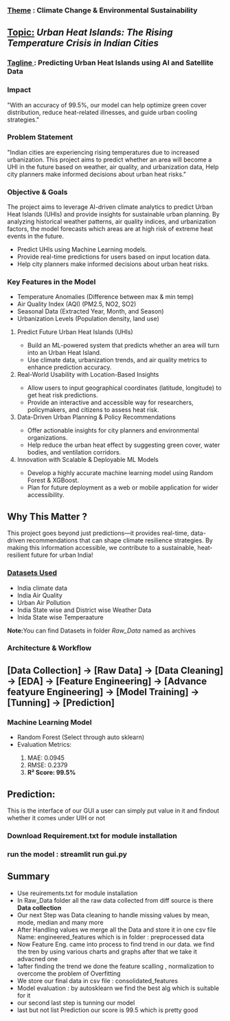 <H3><u>Theme</u> : Climate Change & Environmental Sustainability </H3>
<h2> <u>Topic:</u> <i>Urban Heat Islands: The Rising Temperature Crisis in Indian Cities</i></h2>
<h3> <u>Tagline </u>: Predicting Urban Heat Islands using AI and Satellite Data </h3>

<h3><b>Impact</b></h3>
<p>"With an accuracy of 99.5%, our model can help optimize green cover distribution, reduce heat-related illnesses, and guide urban cooling strategies."</p>

<H3><b>Problem Statement</b></H3>
<p>"Indian cities are experiencing rising temperatures due to increased urbanization. This project aims to predict whether an area will become a UHI in the future based on weather, air quality, and urbanization data, Help city planners make informed decisions about urban heat risks."</p>

<h3><b>Objective & Goals</b></h3>
<p>The project aims to leverage AI-driven climate analytics to predict Urban Heat Islands (UHIs) and provide insights for sustainable urban planning. By analyzing historical weather patterns, air quality indices, and urbanization factors, the model forecasts which areas are at high risk of extreme heat events in the future.</p>
<ul>
  <li>Predict UHIs using Machine Learning models.</li>
  <li>Provide real-time predictions for users based on input location data.</li>
  <li>Help city planners make informed decisions about urban heat risks.</li>
</ul>

<h3> <b> Key Features in the Model</b></h3>
<ul>
<li>Temperature Anomalies (Difference between max & min temp)</li>
<li>Air Quality Index (AQI) (PM2.5, NO2, SO2)</li>
<li>Seasonal Data (Extracted Year, Month, and Season)</li>
<li>Urbanization Levels (Population density, land use)</li>
</ul>
<ol>
  <li>Predict Future Urban Heat Islands (UHIs)</li>
  <ul>
    <li>Build an ML-powered system that predicts whether an area will turn into an Urban Heat Island.</li>
    <li>Use climate data, urbanization trends, and air quality metrics to enhance prediction accuracy.</li>
  </ul>
  <li>Real-World Usability with Location-Based Insights</li>
  <ul>
    <li>Allow users to input geographical coordinates (latitude, longitude) to get heat risk predictions.</li>
    <li>Provide an interactive and accessible way for researchers, policymakers, and citizens to assess heat risk.</li>
  </ul>
  <li>Data-Driven Urban Planning & Policy Recommendations</li>
  <ul>
    <li>Offer actionable insights for city planners and environmental organizations.</li>
    <li>Help reduce the urban heat effect by suggesting green cover, water bodies, and ventilation corridors.</li>
  </ul>
  <li>Innovation with Scalable & Deployable ML Models</li>
  <ul>
    <li>Develop a highly accurate machine learning model using Random Forest & XGBoost.</li>
    <li> Plan for future deployment as a web or mobile application for wider accessibility.</li>
  </ul>
</ol>

<h2> Why This Matter ?</h2>
<p>This project goes beyond just predictions—it provides real-time, data-driven recommendations that can shape climate resilience strategies. By making this information accessible, we contribute to a sustainable, heat-resilient future for urban India! </p>

<h3><u>Datasets Used</u></h3>
<ul>
  <li>India climate data</li>
  <li>India Air Quality</li>
  <li>Urban Air Pollution</li>
  <li>India State wise and District wise Weather Data</li>
  <li>Inida State wise Temperaature</li>
</ul>
<p><b>Note:</b>You can find Datasets in folder <i>Raw_Data</i> named as archives</p>
<h3>Architecture & Workflow </h3>
<h2>[Data Collection] → [Raw Data] → [Data Cleaning] → [EDA] → [Feature Engineering] → [Advance featyure Engineering] → [Model Training] → [Tunning] → [Prediction] </h2>

<h3>Machine Learning Model</h3>
<ul>
  <li>Random Forest (Select through auto sklearn)</li>
  <li>Evaluation Metrics:</li>
  <ol>
    <li>MAE: 0.0945</li>
    <li>RMSE: 0.2379</li>
    <li><b>R² Score: 99.5% </b></li>
  </ol>
</ul>
<h2>Prediction:</h2>
<p> This is the interface of our GUI a user can simply put value in it and findout whether it comes under UIH or not</p>




<h3> Download Requirement.txt for module installation</h3>
<h3> run the model : <b> streamlit run gui.py  </b></h3>

<h2>Summary</h2>
<ul>
  <li>Use reuirements.txt for module installation </li> 
  <li>In Raw_Data folder all the raw data collected from diff source is there <b>Data collection</b></li>
  <li>Our next Step was Data cleaning to handle missing values by mean, mode, median and many more </li>
  <li>After Handling values we merge all the Data and store it in one csv file Name: engineered_features which is in folder : preprocessed data</li>
  <li>Now Feature Eng. came into process to find trend in our data. we find the tren by using various charts and graphs after that we take it advacned one  </li>
  <li>1after finding the trend we done the feature scalling , normalization to overcome the problem of Overfitting </li>
  <li>We store our final data in csv file : consolidated_features</li>
  <li>Model evaluation : by autosklearn we find the best alg which is suitable for it </li>
  <li>our second last step is tunning our model</li>
  <li>last but not list Prediction our score is 99.5 which is pretty good </li>
</ul






